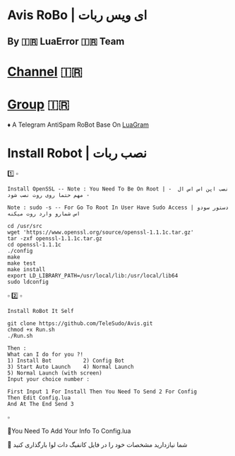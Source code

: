 # Avis RoBo | ای ویس ربات

## By 🇮🇷 LuaError 🇮🇷 Team
# [Channel](https://t.me/LuaError)  🇮🇷
# [Group](https://t.me/LuaErrorTM)  🇮🇷

♦️ A Telegram AntiSpam RoBot Base On [LuaGram](https://github.com/Luagram/LuagramProject)

# Install Robot | نصب ربات

1️⃣
▫️
``` 
Install OpenSSL -- Note : You Need To Be On Root | نصب اپن اس اس ال  -- مهم حتما روی روت نصب شود

Note : sudo -s -- For Go To Root In User Have Sudo Access | دستور سودو اس شمارو وارد روت میکنه

cd /usr/src
wget 'https://www.openssl.org/source/openssl-1.1.1c.tar.gz'
tar -zxf openssl-1.1.1c.tar.gz
cd openssl-1.1.1c
./config
make
make test
make install
export LD_LIBRARY_PATH=/usr/local/lib:/usr/local/lib64
sudo ldconfig
```
▫️
2️⃣
▫️
```
Install RoBot It Self

git clone https://github.com/TeleSudo/Avis.git
chmod +x Run.sh
./Run.sh

Then : 
What can I do for you ?!
1) Install Bot          2) Config Bot
3) Start Auto Launch    4) Normal Launch
5) Normal Launch (with screen)
Input your choice number :

First Input 1 For Install Then You Need To Send 2 For Config
Then Edit Config.lua
And At The End Send 3
```
▫️

🔸You Need To Add Your Info To Config.lua

🔸 شما نیازدارید مشخصات خود را در فایل کانفیگ دات لوا بارگذاری کنید
